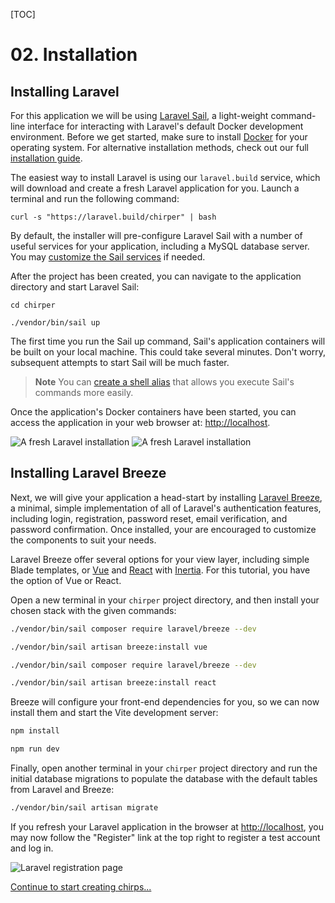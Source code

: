 [TOC]

# <b>02.</b> Installation

## Installing Laravel

For this application we will be using [Laravel Sail](https://laravel.com/docs/sail), a light-weight command-line interface for interacting with Laravel's default Docker development environment. Before we get started, make sure to install [Docker](https://docs.docker.com/get-docker/) for your operating system. For alternative installation methods, check out our full [installation guide](https://laravel.com/docs/installation).

The easiest way to install Laravel is using our `laravel.build` service, which will download and create a fresh Laravel application for you. Launch a terminal and run the following command:

```shell
curl -s "https://laravel.build/chirper" | bash
```

By default, the installer will pre-configure Laravel Sail with a number of useful services for your application, including a MySQL database server. You may [customize the Sail services](https://laravel.com/docs/9.x/installation#choosing-your-sail-services) if needed.

After the project has been created, you can navigate to the application directory and start Laravel Sail:

```shell
cd chirper

./vendor/bin/sail up
```

The first time you run the Sail up command, Sail's application containers will be built on your local machine. This could take several minutes. Don't worry, subsequent attempts to start Sail will be much faster.

> **Note**
> You can [create a shell alias](https://laravel.com/docs/sail#configuring-a-shell-alias) that allows you execute Sail's commands more easily.

Once the application's Docker containers have been started, you can access the application in your web browser at: [http://localhost](http://localhost).

<img src="/img/screenshots/fresh.png" alt="A fresh Laravel installation" class="dark:hidden rounded-lg" />
<img src="/img/screenshots/fresh-dark.png" alt="A fresh Laravel installation" class="hidden dark:block rounded-lg" />

## Installing Laravel Breeze

Next, we will give your application a head-start by installing [Laravel Breeze](https://laravel.com/docs/starter-kits#laravel-breeze), a minimal, simple implementation of all of Laravel's authentication features, including login, registration, password reset, email verification, and password confirmation. Once installed, your are encouraged to customize the components to suit your needs.

Laravel Breeze offer several options for your view layer, including simple Blade templates, or [Vue](https://vuejs.org/) and [React](https://reactjs.org/) with [Inertia](https://inertiajs.com/). For this tutorial, you have the option of Vue or React.

Open a new terminal in your `chirper` project directory, and then install your chosen stack with the given commands:

```sh tab=Vue
./vendor/bin/sail composer require laravel/breeze --dev

./vendor/bin/sail artisan breeze:install vue
```

```sh tab=React
./vendor/bin/sail composer require laravel/breeze --dev

./vendor/bin/sail artisan breeze:install react
```

Breeze will configure your front-end dependencies for you, so we can now install them and start the Vite development server:

```sh
npm install

npm run dev
```

Finally, open another terminal in your `chirper` project directory and run the initial database migrations to populate the database with the default tables from Laravel and Breeze:

```sh
./vendor/bin/sail artisan migrate
```

If you refresh your Laravel application in the browser at [http://localhost](http://localhost), you may now follow the "Register" link at the top right to register a test account and log in.

<img src="/img/screenshots/register.png" alt="Laravel registration page" class="rounded-lg" />

[Continue to start creating chirps...](/creating-chirps)
